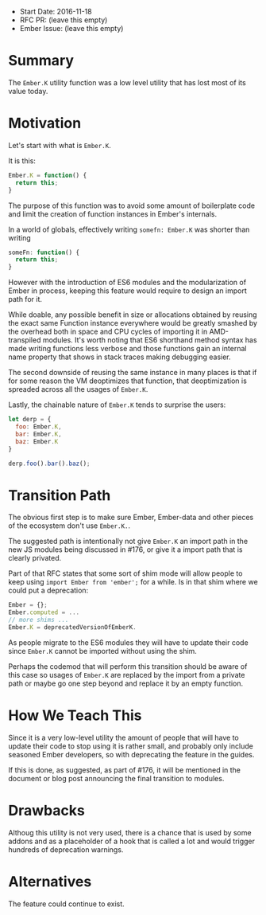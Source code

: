 - Start Date: 2016-11-18
- RFC PR: (leave this empty)
- Ember Issue: (leave this empty)

# Summary

The `Ember.K` utility function was a low level utility that has lost most of its value today.

# Motivation

Let's start with what is `Ember.K`.

It is this:

```js
Ember.K = function() {
  return this;
}
```

The purpose of this function was to avoid some amount of boilerplate code
and limit the creation of function instances in Ember's internals.

In a world of globals, effectively writing `somefn: Ember.K` was shorter
than writing

```js
someFn: function() {
  return this;
}
```

However with the introduction of ES6 modules and the modularization of Ember
in process, keeping this feature would require to design an import path for it.

While doable, any possible benefit in size or allocations obtained by reusing
the exact same Function instance everywhere would be greatly smashed by the
overhead both in space and CPU cycles of importing it in AMD-transpiled modules.
It's worth noting that ES6 shorthand method syntax has made writing functions
less verbose and those functions gain an internal name property that shows in
stack traces making debugging easier.

The second downside of reusing the same instance in many places is that if for
some reason the VM deoptimizes that function, that deoptimization is spreaded
across all the usages of `Ember.K`.

Lastly, the chainable nature of `Ember.K` tends to surprise the users:

```js
let derp = {
  foo: Ember.K,
  bar: Ember.K,
  baz: Ember.K
}

derp.foo().bar().baz();
```

# Transition Path

The obvious first step is to make sure Ember, Ember-data and other pieces of the
ecosystem don't use `Ember.K.`.

The suggested path is intentionally not give `Ember.K` an import path in the new JS modules
being discussed in #176, or give it a import path that is clearly privated.

Part of that RFC states that some sort of shim mode will allow people to keep using
`import Ember from 'ember';` for a while. Is in that shim where we could put a deprecation:

```js
Ember = {};
Ember.computed = ...
// more shims ...
Ember.K = deprecatedVersionOfEmberK.
```

As people migrate to the ES6 modules they will have to update their code since `Ember.K`
cannot be imported without using the shim.

Perhaps the codemod that will perform this transition should be aware of this case so usages of `Ember.K`
are replaced by the import from a private path or maybe go one step beyond and replace
it by an empty function.

# How We Teach This

Since it is a very low-level utility the amount of people that will have to
update their code to stop using it is rather small, and probably only include
seasoned Ember developers, so with deprecating the feature in the guides.

If this is done, as suggested, as part of #176, it will be mentioned in the
document or blog post announcing the final transition to modules.


# Drawbacks

Althoug this utility is not very used, there is a chance that is used by some
addons and as a placeholder of a hook that is called a lot and would trigger
hundreds of deprecation warnings.

# Alternatives

The feature could continue to exist.

